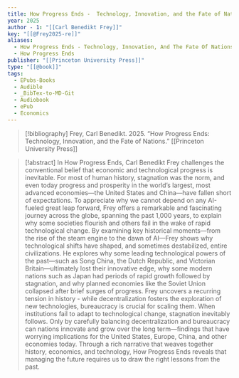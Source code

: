 ```yaml
---
title: How Progress Ends -  Technology, Innovation, and the Fate of Nations
year: 2025
author - 1: "[[Carl Benedikt Frey]]"
key: "[[@Frey2025-re]]"
aliases:
  - How Progress Ends - Technology, Innovation, And The Fate Of Nations
  - How Progress Ends
publisher: "[[Princeton University Press]]"
type: "[[@book]]"
tags:
  - EPubs-Books
  - Audible
  - _BibTex-to-MD-Git
  - Audiobook
  - ePub
  - Economics
---
```


> [!bibliography]
> Frey, Carl Benedikt. 2025. “How Progress Ends: Technology, Innovation, and the Fate of Nations.” [[Princeton University Press]]

> [!abstract]
> In How Progress Ends, Carl Benedikt Frey challenges the conventional belief that economic and technological progress is inevitable. For most of human history, stagnation was the norm, and even today progress and prosperity in the world’s largest, most advanced economies—the United States and China—have fallen short of expectations. To appreciate why we cannot depend on any AI-fueled great leap forward, Frey offers a remarkable and fascinating journey across the globe, spanning the past 1,000 years, to explain why some societies flourish and others fail in the wake of rapid technological change. By examining key historical moments—from the rise of the steam engine to the dawn of AI—Frey shows why technological shifts have shaped, and sometimes destabilized, entire civilizations. He explores why some leading technological powers of the past—such as Song China, the Dutch Republic, and Victorian Britain—ultimately lost their innovative edge, why some modern nations such as Japan had periods of rapid growth followed by stagnation, and why planned economies like the Soviet Union collapsed after brief surges of progress. Frey uncovers a recurring tension in history -  while decentralization fosters the exploration of new technologies, bureaucracy is crucial for scaling them. When institutions fail to adapt to technological change, stagnation inevitably follows. Only by carefully balancing decentralization and bureaucracy can nations innovate and grow over the long term—findings that have worrying implications for the United States, Europe, China, and other economies today. Through a rich narrative that weaves together history, economics, and technology, How Progress Ends reveals that managing the future requires us to draw the right lessons from the past.